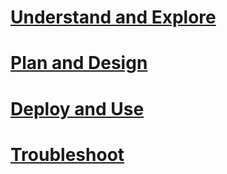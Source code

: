 # [Understand and Explore](/understand-explore/what-is-ata)
# [Plan and Design](/plan-design/ata-capacity-planning)
# [Deploy and Use](/deploy-use/install-ata)
# [Troubleshoot](/troubleshoot/troubleshooting-ata-using-logs)
